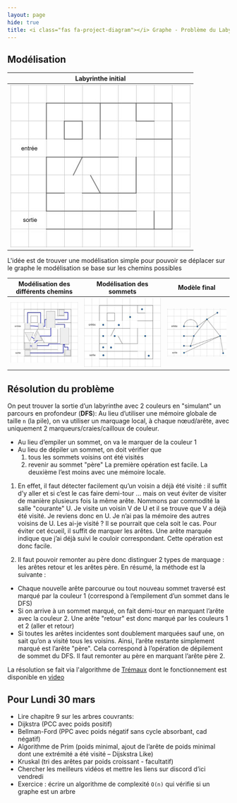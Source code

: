 ```yaml
--- 
layout: page
hide: true
title: <i class="fas fa-project-diagram"></i> Graphe - Problème du Labyrinthe
---
```


## Modélisation

|Labyrinthe initial|
|:---:|
|![labyrinthe initial](/assets/images/graphe/labyrinthe.png)|

L'idée est de trouver une modélisation simple pour pouvoir se déplacer sur le
graphe le modélisation se base sur les chemins possibles

|Modélisation des différents chemins| Modélisation des sommets | Modèle final|
|:---:|:---:|:---:|
|![modélisation du labyrinthe 1] | ![modélisation du labyrinthe 2] | ![modélisation du labyrinthe final] |

[modélisation du labyrinthe 1]:/assets/images/graphe/labyrinthe1.png
[modélisation du labyrinthe 2]:/assets/images/graphe/labyrinthe2.png 
[modélisation du labyrinthe final]:/assets/images/graphe/labyrinthe3.png

## Résolution du problème 
On peut trouver la sortie d’un labyrinthe avec 2 couleurs en "simulant" un
parcours en profondeur (**DFS**): Au lieu d’utiliser une mémoire globale de taille `n`
(la pile), on va utiliser un marquage local, à chaque nœud/arête, avec
uniquement 2 marqueurs/craies/cailloux de couleur.

* Au lieu d’empiler un sommet, on va le marquer de la couleur 1
* Au lieu de dépiler un sommet, on doit vérifier que 
  1. tous les sommets voisins ont été visités 
  2. revenir au sommet "père" La première opération est facile. La deuxième
l’est moins avec une mémoire locale.

1. En effet, il faut détecter facilement qu’un voisin a déjà été visité : il
suffit d’y aller et si c’est le cas faire demi-tour … mais on veut éviter de
visiter de manière plusieurs fois la même arête. Nommons par commodité la salle
"courante" U. Je visite un voisin V de U et il se trouve que V a déjà été
visité. Je reviens donc en U. Je n’ai pas la mémoire des autres voisins de U.
Les ai-je visité ? Il se pourrait que cela soit le cas. Pour éviter cet écueil,
il suffit de marquer les arêtes. Une arête marquée indique que j’ai déjà suivi
le couloir correspondant. Cette opération est donc facile.

2. Il faut pouvoir remonter au père donc distinguer 2 types de marquage : les
arêtes retour et les arêtes père. En résumé, la méthode est la suivante :
* Chaque nouvelle arête parcourue ou tout nouveau sommet traversé est marqué par
la couleur 1 (correspond à l’empilement d’un sommet dans le DFS)
* Si on arrive à un sommet marqué, on fait demi-tour en marquant l’arête avec la
couleur 2. Une arête "retour" est donc marqué par les couleurs 1 et 2 (aller
et retour)
* Si toutes les arêtes incidentes sont doublement marquées sauf une, on sait
qu’on a visité tous les voisins. Ainsi, l’arête restante simplement marqué est
l’arête "père". Cela correspond à l’opération de dépilement de sommet du DFS.
Il faut remonter au père en marquant l’arête père 2.

La résolution se fait via l'algorithme de
[Trémaux](https://en.wikipedia.org/wiki/Maze_solving_algorithm#Tr%C3%A9maux's_algorithm)
dont le fonctionnement est disponible en [video](https://www.youtube.com/watch?v=gVSEJdSQZVQ)

## Pour Lundi 30 mars
* Lire chapitre 9 sur les arbres couvrants: 
* Dijkstra (PCC avec poids positif)
* Bellman-Ford (PPC avec poids négatif sans cycle absorbant, cad négatif) 
* Algorithme de Prim (poids minimal, ajout de l’arête de poids minimal dont une extrémité a été visité – Dijskstra Like)
* Kruskal (tri des arêtes par poids croissant - facultatif)
* Chercher les meilleurs vidéos et mettre les liens sur discord d’ici vendredi
* Exercice : écrire un algorithme de complexité `O(n)` qui vérifie si un graphe est un arbre

